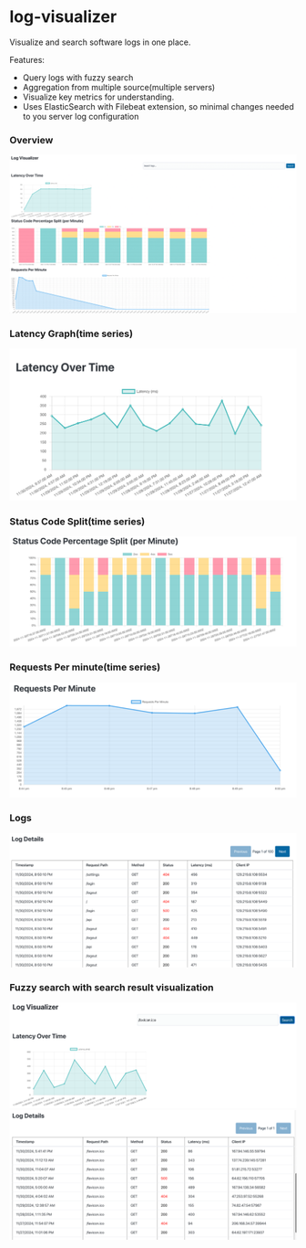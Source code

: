 # log-visualizer
Visualize and search software logs in one place.

Features: 
- Query logs with fuzzy search
- Aggregation from multiple source(multiple servers)
- Visualize key metrics for understanding.
- Uses ElasticSearch with Filebeat extension, so minimal changes needed to you server log configuration

### Overview
![alt text](docs/1.png "Overview")

### Latency Graph(time series)
![alt text](docs/2.png "Latency Graph")

### Status Code Split(time series)
![alt text](docs/3.png "Status Code Split")

### Requests Per minute(time series)
![alt text](docs/4.png "Requests Per minute")

### Logs
![alt text](docs/5.png "Logs")

### Fuzzy search with search result visualization
![alt text](docs/6.png "Fuzzy search visualization")
![alt text](docs/7.png "Fuzzy search logs")
